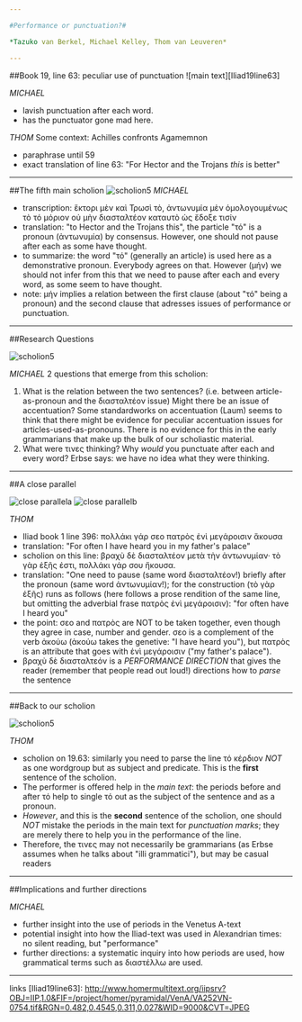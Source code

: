 ```yaml
---

#Performance or punctuation?#

*Tazuko van Berkel, Michael Kelley, Thom van Leuveren*

---
```

##Book 19, line 63: peculiar use of punctuation
![main text][Iliad19line63]

*MICHAEL*
* lavish punctuation after each word.
* has the punctuator gone mad here.

*THOM*
Some context: Achilles confronts Agamemnon
* paraphrase until 59
* exact translation of line 63: "For Hector and the Trojans *this* is better"

---
##The fifth main scholion
![scholion5][MainScholion5]
*MICHAEL*
* transcription: ἕκτορι μὲν καὶ Τρωσὶ τὸ, ἀντωνυμία μὲν ὁμολογουμένως τὸ τό μόριον οὐ μὴν διασταλτέον καταυτὸ ὡς ἔδοξε τισίν
* translation: "to Hector and the Trojans this", the particle "τό" is a pronoun (ἀντωνυμία) by consensus. However, one should not pause after each as some have thought.
* to summarize: the word "τό" (generally an article) is used here as a demonstrative pronoun. Everybody agrees on that. However (μήν) we should not infer from this that we need to pause after each and every word, as some seem to have thought.
* note: μήν implies a relation between the first clause (about "τό" being a pronoun) and the second clause that adresses issues of performance or punctuation.

---
##Research Questions

![scholion5][MainScholion5]

*MICHAEL*
2 questions that emerge from this scholion:

1. What is the relation between the two sentences? (i.e. between article-as-pronoun and the διασταλτέον issue)
Might there be an issue of accentuation? Some standardworks on accentuation (Laum) seems to think that there might be evidence for peculiar accentuation issues for articles-used-as-pronouns. There is no evidence for this in the early grammarians that make up the bulk of our scholiastic material.
2. What were τινες thinking? Why *would* you punctuate after each and every word?
Erbse says: we have no idea what they were thinking.

---
##A close parallel

![close parallela][Scholion1line396a]
![close parallelb][Scholion1line396b]

*THOM*

* Iliad book 1 line 396: πολλάκι γάρ σεο πατρὸς ἐνὶ μεγάροισιν ἄκουσα
* translation: "For often I have heard you in my father's palace"
* scholion on this line: βραχὺ δὲ διασταλτέον μετὰ τὴν ἀντωνυμίαν· τὸ γὰρ ἑξῆς ἐστι, πολλάκι γάρ σου ἤκουσα.
* translation: "One need to pause (same word διασταλτέον!) briefly after the pronoun (same word ἀντωνυμίαν!); for the construction (τὸ γὰρ ἑξῆς) runs as follows (here follows a prose rendition of the same line, but omitting the adverbial frase πατρὸς ἐνὶ μεγάροισιν): "for often have I heard you"
* the point: σεο and πατρὸς are NOT to be taken together, even though they agree in case, number and gender. σεο is a complement of the verb ἀκούω (ἀκούω takes the genetive: "I have heard you"), but πατρὸς is an attribute that goes with ἐνὶ μεγάροισιν ("my father's palace").
* βραχὺ δὲ διασταλτεόν is a *PERFORMANCE DIRECTION* that gives the reader (remember that people read out loud!) directions how to *parse* the sentence

---
##Back to our scholion

![scholion5][MainScholion5]

*THOM*

* scholion on 19.63: similarly you need to parse the line τό κέρδιον *NOT* as one wordgroup but as subject and predicate. This is the **first** sentence of the scholion.
* The performer is offered help in the *main text*: the periods before and after τό help to single τό out as the subject of the sentence and as a pronoun. 
* *However*, and this is the **second** sentence of the scholion, one should *NOT* mistake the periods in the main text for *punctuation marks*; they are merely there to help you in the performance of the line.
* Therefore, the τινες may not necessarily be grammarians (as Erbse assumes when he talks about "illi grammatici"), but may be casual readers

---
##Implications and further directions

*MICHAEL*

* further insight into the use of periods in the Venetus A-text
* potential insight into how the Iliad-text was used in Alexandrian times: no silent reading, but "performance"
* further directions: a systematic inquiry into how periods are used, how grammatical terms such as διαστέλλω are used.

---
links
[Iliad19line63]: http://www.homermultitext.org/iipsrv?OBJ=IIP,1.0&FIF=/project/homer/pyramidal/VenA/VA252VN-0754.tif&RGN=0.482,0.4545,0.311,0.027&WID=9000&CVT=JPEG

[MainScholion5]:http://www.homermultitext.org/iipsrv?OBJ=IIP,1.0&FIF=/project/homer/pyramidal/VenA/VA252VN-0754.tif&RGN=0.233,0.5402,0.209,0.0601&WID=9000&CVT=JPEG

[Scholion1line396a]: http://www.homermultitext.org/iipsrv?OBJ=IIP,1.0&FIF=/project/homer/pyramidal/VenA/VA019VN-0521.tif&RGN=0.632,0.728,0.241,0.0158&WID=9000&CVT=JPEG

[Scholion1line396b]: http://www.homermultitext.org/iipsrv?OBJ=IIP,1.0&FIF=/project/homer/pyramidal/VenA/VA019VN-0521.tif&RGN=0.254,0.7423,0.241,0.0158&WID=9000&CVT=JPEG